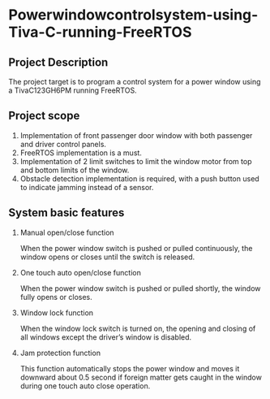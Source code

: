 # Powerwindowcontrolsystem-using-Tiva-C-running-FreeRTOS

## Project Description
The project target is to program a control system for a power window using a TivaC123GH6PM running FreeRTOS.

## Project scope
1. Implementation of front passenger door window with both passenger and driver control
panels.
2. FreeRTOS implementation is a must.
3. Implementation of 2 limit switches to limit the window motor from top and bottom limits of
the window.
4. Obstacle detection implementation is required, with a push button used to indicate jamming instead of a sensor.

## System basic features
1. Manual open/close function
  
     When the power window switch is pushed or pulled
continuously, the window opens or closes until the switch
is released.

2. One touch auto open/close function

     When the power window switch is pushed or pulled
shortly, the window fully opens or closes.

3. Window lock function

      When the window lock switch is turned on, the opening and closing of
all windows except the driver’s window is disabled.

4. Jam protection function

     This function automatically stops the power window and moves it
downward about 0.5 second if foreign matter gets caught in the
window during one touch auto close operation.
